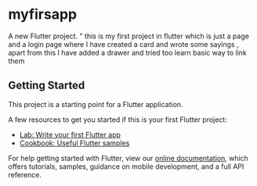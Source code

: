 # myfirsapp

A new Flutter project.
" this is my first project in flutter which is just a page and a login page where I have created a card and wrote some sayings ,
apart from this I have added a drawer and tried too learn basic way to link them


## Getting Started

This project is a starting point for a Flutter application.

A few resources to get you started if this is your first Flutter project:

- [Lab: Write your first Flutter app](https://flutter.dev/docs/get-started/codelab)
- [Cookbook: Useful Flutter samples](https://flutter.dev/docs/cookbook)

For help getting started with Flutter, view our
[online documentation](https://flutter.dev/docs), which offers tutorials,
samples, guidance on mobile development, and a full API reference.
